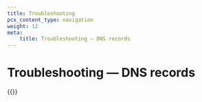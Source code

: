 ```yaml
---
title: Troubleshooting
pcx_content_type: navigation
weight: 12
meta:
    title: Troubleshooting — DNS records
---
```


# Troubleshooting — DNS records

{{<directory-listing>}}
